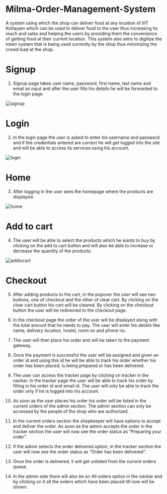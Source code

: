 # Milma-Order-Management-System
A system using which the shop can deliver food at any location of IIIT Kottayam which can be used to deliver food to the user thus increasing its reach and sales and helping the users by providing them the convenience of getting food at their current location. This system also aims to digitize the token system that is being used currently by the shop thus minimizing the crowd load at the shop.

# Signup

1. Signup page takes user name, password, first name, last name and email as input and after the user fills his details he will be forwarded to the login page.

![signup](https://user-images.githubusercontent.com/95582926/216759368-0afff108-3ddb-4f5d-9948-713fc36287a5.png)

# Login

2. In the login page the user is asked to enter his username and password and if the credentials entered are correct he will get logged into the site and will be able to access its services using his account.

![login](https://user-images.githubusercontent.com/95582926/216759453-873f70bf-4865-4e8a-94d5-dcb093842986.png)

# Home

3. After logging in the user sees the homepage where the products are displayed.

![home](https://user-images.githubusercontent.com/95582926/216759622-f3107b2b-0b0b-4d69-bad1-4bb6fd4da773.png)

# Add to cart

4. The user will be able to select the products which he wants to buy by clicking on the add to cart button and will also be able to increase or decrease the quantity of the products.

![addtocart](https://user-images.githubusercontent.com/95582926/216759914-571236a7-894e-4b1d-bcb9-c0362fea85df.png)

# Checkout

5. After adding products to the cart, in the popover the user will see two buttons, one of checkout and the other of clear cart. By clicking on the clear cart button his cart will be cleared. By clicking on the checkout button the user will be redirected to the checkout page.



6. In the checkout page the order of the user will be displayed along with the total amount that he needs to pay. The user will enter his details like name, delivery location, hostel, room no and phone no.

8. The user will then place his order and will be taken to the payment gateway.

9. Once the payment is successful the user will be assigned and given an order id and using this id he will be able to track his order whether his order has been placed, is being prepared or has been delivered.

11. The user can access the tracker page by clicking on tracker in the navbar. In the tracker page the user will be able to track his order by filling in his order id and email id. The user will only be able to track the order only if he is logged into his account.

13. As soon as the user places his order his order will be listed in the current orders of the admin section. The admin section can only be accessed by the people of the shop who are authorized.

14. In the current orders section the shopkeeper will have options to accept and deliver the order. As soon as the admin accepts the order in the tracker section the user will now see the order status as “Preparing your order”.

15. If the admin selects the order delivered option, in the tracker section the user will now see the order status as “Order has been delivered”.

16. Once the order is delivered, it will get unlisted from the current orders queue.

17. In the admin side there will also be an All orders option in the navbar and by clicking on it all the orders which have been placed till now will be shown.

